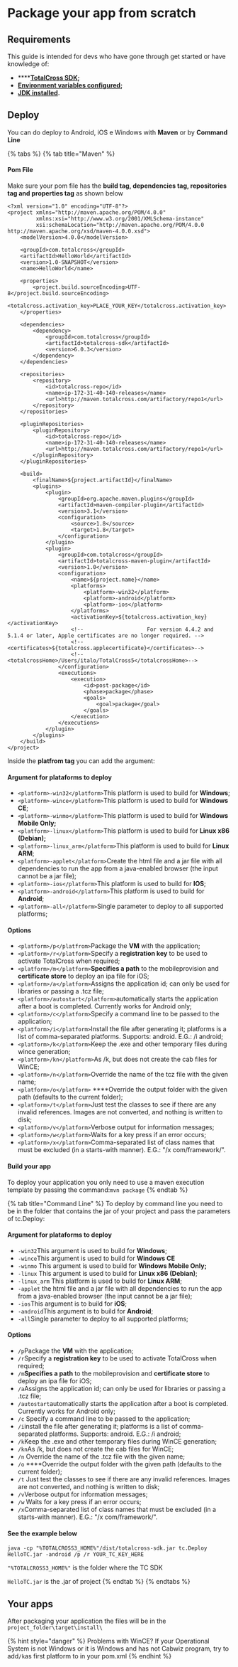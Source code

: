 # Package your app from scratch

## **Requirements**

This guide is intended for devs who have gone through get started or have knowledge of:

* \*\*\*\*[**TotalCross SDK**](http://www.superwaba.net/SDKRegistrationService/)**;**
* [**Environment variables configured**](https://app.gitbook.com/@totalcross/s/playbook/learn-totalcross/getting-started/environment-configuration)**;**
* [**JDK installed**](https://app.gitbook.com/@totalcross/s/playbook/learn-totalcross/getting-started/basic-requirements)**.**

## Deploy

You can do deploy to Android, iOS e Windows with **Maven** or by **Command Line**

{% tabs %}
{% tab title="Maven" %}
#### Pom File

Make sure your pom file has the **build tag, dependencies tag, repositories tag and properties tag** as shown below

```markup
<?xml version="1.0" encoding="UTF-8"?>
<project xmlns="http://maven.apache.org/POM/4.0.0"
         xmlns:xsi="http://www.w3.org/2001/XMLSchema-instance"
         xsi:schemaLocation="http://maven.apache.org/POM/4.0.0 http://maven.apache.org/xsd/maven-4.0.0.xsd">
    <modelVersion>4.0.0</modelVersion>

    <groupId>com.totalcross</groupId>
    <artifactId>HelloWorld</artifactId>
    <version>1.0-SNAPSHOT</version>
    <name>HelloWorld</name>

    <properties>
        <project.build.sourceEncoding>UTF-8</project.build.sourceEncoding>
        <totalcross.activation_key>PLACE_YOUR_KEY</totalcross.activation_key>
    </properties>

    <dependencies>
        <dependency>
            <groupId>com.totalcross</groupId>
            <artifactId>totalcross-sdk</artifactId>
            <version>6.0.3</version>
        </dependency>
    </dependencies>

    <repositories>
        <repository>
            <id>totalcross-repo</id>
            <name>ip-172-31-40-140-releases</name>
            <url>http://maven.totalcross.com/artifactory/repo1</url>
        </repository>
    </repositories>

    <pluginRepositories>
        <pluginRepository>
            <id>totalcross-repo</id>
            <name>ip-172-31-40-140-releases</name>
            <url>http://maven.totalcross.com/artifactory/repo1</url>
        </pluginRepository>
    </pluginRepositories>

    <build>
        <finalName>${project.artifactId}</finalName>
        <plugins>
            <plugin>
                <groupId>org.apache.maven.plugins</groupId>
                <artifactId>maven-compiler-plugin</artifactId>
                <version>3.1</version>
                <configuration>
                    <source>1.8</source>
                    <target>1.8</target>
                </configuration>
            </plugin>
            <plugin>
                <groupId>com.totalcross</groupId>
                <artifactId>totalcross-maven-plugin</artifactId>
                <version>1.0</version>
                <configuration>
                    <name>${project.name}</name>
                    <platforms>
                        <platform>-win32</platform>
                        <platform>-android</platform>
                        <platform>-ios</platform>
                    </platforms>
                    <activationKey>${totalcross.activation_key}</activationKey>
                    <!--                    For version 4.4.2 and 5.1.4 or later, Apple certificates are no longer required. -->
                    <!--                    <certificates>${totalcross.applecertificate}</certificates>-->
                    <!--                    <totalcrossHome>/Users/italo/TotalCross5</totalcrossHome>-->
                </configuration>
                <executions>
                    <execution>
                        <id>post-package</id>
                        <phase>package</phase>
                        <goals>
                            <goal>package</goal>
                        </goals>
                    </execution>
                </executions>
            </plugin>
        </plugins>
    </build>
</project>
```

Inside the **platfrom tag** you can add the argument:

#### Argument for plataforms to deploy

* `<platform>-win32</platform>`This platform is used to build for **Windows**;
* `<platform>-wince</platform>`This platform is used to build for **Windows CE**;
* `<platform>-winmo</platform>`This platform is used to build for **Windows Mobile Only;**
* `<platform>-linux</platform>`This platform is used to build for **Linux x86 \(Debian\);**
* `<platform>-linux_arm</platform>`This platform is used to build for **Linux ARM**;
* `<platform>-applet</platform>`Create the html file and a jar file with all dependencies   to run the app from a java-enabled browser \(the input cannot be a jar file\);
* `<platform>-ios</platform>`This platform is used to build for **IOS**;
* `<platform>-android</platform>`This platform is used to build for **Android**;
* `<platform>-all</platform>`Single parameter to deploy to all supported platforms;

#### Options

* `<platform>/p</platfrom>`Package the **VM** with the application;
* `<platform>/r</platform>`Specify a **registration key** to be used to activate TotalCross when required;
* `<platform>/m</platform>`**Specifies a path** to the mobileprovision and **certificate store** to deploy an ipa file for iOS;
* `<platform>/a</platform>`Assigns the application id; can only be used for libraries or passing a .tcz file;
* `<platform>/autostart</platform>`automatically starts the application after a boot is completed. Currently works for Android only;
* `<platform>/c</platform>`Specify a command line to be passed to the application;
* `<platform>/i</platform>`Install the file after generating it; platforms is a list of comma-separated platforms. Supports: android. E.G.: /i android;
* `<platform>/k</platform>`Keep the .exe and other temporary files during wince generation;
* `<platform>/kn</platform>`As /k, but does not create the cab files for WinCE;
* `<platform>/n</platform>`Override the name of the tcz file with the given name;
* `<platform>/o</platform>` ****Override the output folder with the given path \(defaults to the current folder\);
* `<platform>/t</platform>`Just test the classes to see if there are any invalid references. Images are not converted, and nothing is written to disk;
* `<platform>/v</platform>`Verbose output for information messages;
* `<platform>/w</platform>`Waits for a key press if an error occurs;
* `<platform>/x</platform>`Comma-separated list of class names that must be excluded \(in a starts-with manner\). E.G.: "/x com/framework/".

#### Build your app

To deploy your application you only need to use a maven execution template by passing the command:`mvn package`
{% endtab %}

{% tab title="Command Line" %}
To deploy by command line you need to be in the folder that contains the jar of your project and pass the parameters of tc.Deploy:

#### Argument for plataforms to deploy

* `-win32`This argument is used to build for **Windows**;
* `-wince`This argument is used to build for **Windows CE**
* `-winmo` This argument is used to build for **Windows Mobile Only;**
* `-linux` This argument is used to build for **Linux x86 \(Debian\)**;
* `-linux_arm` This platform is used to build for **Linux ARM**;
* `-applet` the html file and a jar file with all dependencies to run the app from a java-enabled browser \(the input cannot be a jar file\);
* `-ios`This argument is to build for **iOS**;
* `-android`This argument is to build for **Android**;
* `-all`Single parameter to deploy to all supported platforms;

#### Options

* `/p`Package the **VM** with the application;
* `/r`Specify a **registration key** to be used to activate TotalCross when required;
* `/m`**Specifies a path** to the mobileprovision and **certificate store** to deploy an ipa file for iOS;
* `/a`Assigns the application id; can only be used for libraries or passing a .tcz file;
* `/autostart`automatically starts the application after a boot is completed. Currently works for Android only;
* `/c` Specify a command line to be passed to the application;
* `/i`install the file after generating it; platforms is a list of comma-separated platforms. Supports: android. E.G.: /i android;
* `/k`Keep the .exe and other temporary files during WinCE generation;
* `/kn`As /k, but does not create the cab files for WinCE;
* `/n` Override the name of the .tcz file with the given name;
* `/o` ****Override the output folder with the given path \(defaults to the current folder\);
* `/t` Just test the classes to see if there are any invalid references. Images are not converted, and nothing is written to disk;
* `/v`Verbose output for information messages;
* `/w` Waits for a key press if an error occurs;
* `/x`Comma-separated list of class names that must be excluded \(in a starts-with manner\). E.G.: "/x com/framework/".

#### See the example below

`java -cp "%TOTALCROSS3_HOME%"/dist/totalcross-sdk.jar tc.Deploy HelloTC.jar -android /p /r YOUR_TC_KEY_HERE`

`"%TOTALCROSS3_HOME%"`  is the folder where the TC SDK

`HelloTC.jar` is the .jar of project
{% endtab %}
{% endtabs %}

## Your apps

After packaging your application the files will be in the `project_folder\target\install\`

{% hint style="danger" %}
Problems with WinCE? If your Operational System is not Windows or it is Windows and has not Cabwiz program, try to add`/k`as first platform to  in your pom.xml
{% endhint %}

